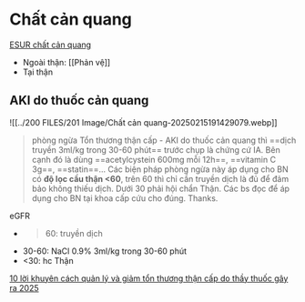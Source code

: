 # Chất cản quang
[ESUR chất cản quang](https://www.slideshare.net/slideshow/contrastmedia-v/131204678)
- Ngoài thận: [[Phản vệ]]
- Tại thận


## AKI do thuốc cản quang

![[../200 FILES/201 Image/Chất cản quang-20250215191429079.webp]]

> phòng ngừa Tổn thương thận cấp - AKI do thuốc cản quang thì ==dịch truyền 3ml/kg trong 30-60 phút== trước chụp là chứng cứ IA. Bên cạnh đó là dùng ==acetylcystein 600mg mỗi 12h==, ==vitamin C 3g==, ==statin==... Các biện pháp phòng ngừa này áp dụng cho BN có **độ lọc cầu thận <60**, trên 60 thì chỉ cần truyền dịch là đủ để đảm bảo không thiếu dịch. Dưới 30 phải hội chẩn Thận. Các bs đọc để áp dụng cho BN tại khoa cấp cứu cho đúng. Thanks.

eGFR
- >60: truyền dịch
- 30-60: NaCl 0.9% 3ml/kg trong 30-60 phút
- <30: hc Thận


[10 lời khuyên cách quản lý và giảm tổn thương thận cấp do thầy thuốc gây ra 2025](https://drive.google.com/file/d/1pv6kosjjbenlAhFMiIerY0BdJQ3ESBLt/view)